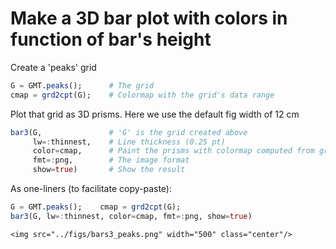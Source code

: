 # Make a 3D bar plot with colors in function of bar's height

Create a 'peaks' grid

```julia
G = GMT.peaks();      # The grid
cmap = grd2cpt(G);    # Colormap with the grid's data range
```

Plot that grid as 3D prisms. Here we use the default fig width of 12 cm

```julia
bar3(G,               # 'G' is the grid created above
     lw=:thinnest,    # Line thickness (0.25 pt)
     color=cmap,      # Paint the prisms with colormap computed from grid
     fmt=:png,        # The image format
     show=true)       # Show the result
```

As one-liners (to facilitate copy-paste):

```julia
G = GMT.peaks();    cmap = grd2cpt(G);
bar3(G, lw=:thinnest, color=cmap, fmt=:png, show=true)
```

```@raw html
<img src="../figs/bars3_peaks.png" width="500" class="center"/>
```